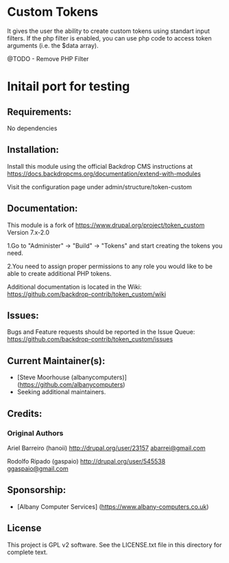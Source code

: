 # Custom Tokens

It gives the user the ability to create custom tokens using standart input filters.
If the php filter is enabled, you can use php code to access token arguments (i.e. the $data array).

@TODO - Remove PHP Filter
# Initail port for testing

## Requirements:
No dependencies

## Installation:
Install this module using the official Backdrop CMS instructions at https://docs.backdropcms.org/documentation/extend-with-modules

Visit the configuration page under admin/structure/token-custom

## Documentation:
This module is a fork of https://www.drupal.org/project/token_custom Version 7.x-2.0

1.Go to "Administer" -> "Build" -> "Tokens" and start creating the tokens you need.

2.You need to assign proper permissions to any role you would like to be able
to create additional PHP tokens.


Additional documentation is located in the Wiki: https://github.com/backdrop-contrib/token_custom/wiki

## Issues:
Bugs and Feature requests should be reported in the Issue Queue: https://github.com/backdrop-contrib/token_custom/issues

## Current Maintainer(s):
- [Steve Moorhouse (albanycomputers)] (https://github.com/albanycomputers)
- Seeking additional maintainers.

## Credits:

### Original Authors 
Ariel Barreiro (hanoii) http://drupal.org/user/23157
abarrei@gmail.com

Rodolfo Ripado (gaspaio) http://drupal.org/user/545538
ggaspaio@gmail.com

## Sponsorship:
 - [Albany Computer Services] (https://www.albany-computers.co.uk)

## License
This project is GPL v2 software. See the LICENSE.txt file in this directory for complete text.
